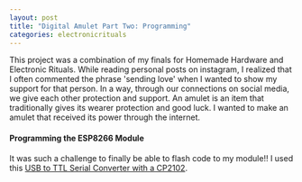```yaml
---
layout: post
title: "Digital Amulet Part Two: Programming"
categories: electronicrituals
---
```


This project was a combination of my finals for Homemade Hardware and Electronic Rituals. While reading personal posts on instagram, I realized that I often commented the phrase 'sending love' when I wanted to show my support for that person. In a way, through our connections on social media, we give each other protection and support. An amulet is an item that traditionally gives its wearer protection and good luck. I wanted to make an amulet that received its power through the internet.

#### Programming the ESP8266 Module ####
It was such a challenge to finally be able to flash code to my module!! I used this [USB to TTL Serial Converter with a CP2102](https://www.amazon.com/gp/product/B072K3Z3TL).


